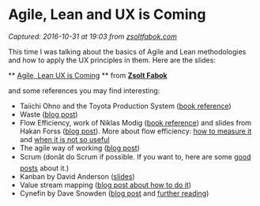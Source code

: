 # Agile, Lean and UX is Coming

_Captured: 2016-10-31 at 19:03 from [zsoltfabok.com](http://zsoltfabok.com/blog/2015/11/agile-lean-ux-is-coming/?utm_content=bufferfd3f6&utm_medium=social&utm_source=twitter.com&utm_campaign=buffer)_

This time I was talking about the basics of Agile and Lean methodologies and
how to apply the UX principles in them. Here are the slides:

** [Agile, Lean UX is Coming](https://www.slideshare.net/fabokzs/agile-lean-ux-is-coming) ** from **[Zsolt Fabok](http://www.slideshare.net/fabokzs)**

and some references you may find interesting:

  * Taiichi Ohno and the Toyota Production System ([book reference](http://www.amazon.com/Toyota-Production-System-Beyond-Large-Scale/dp/0915299143))
  * Waste ([blog post](http://zsoltfabok.com/blog/2012/08/waste-in-software-development/))
  * Flow Efficiency, work of Niklas Modig ([book reference](http://www.amazon.co.uk/This-Lean-Resolving-Efficiency-Paradox/dp/919803930X)) and slides from Hakan Forss ([blog post](https://hakanforss.wordpress.com/2012/09/14/lean-lego-the-red-brick-cancer/)). More about flow efficiency: [how to measure it](http://zsoltfabok.com/blog/2013/12/flow-efficiency/) and [when it is not so useful](http://zsoltfabok.com/blog/2013/12/flow-efficiency/)
  * The agile way of working ([blog post](http://zsoltfabok.com/blog/2014/01/the-purpose-of-agile/))
  * Scrum (donât do Scrum if possible. If you want to, here are some [good posts](http://zsoltfabok.com/blog/tag/scrum/) about it.)
  * Kanban by David Anderson ([slides](http://zsoltfabok.com/blog/2013/10/i-broke-the-wip-limit-slides/))
  * Value stream mapping ([blog post about how to do it](http://zsoltfabok.com/blog/2012/04/see-the-whole-flow-exercise/))
  * Cynefin by Dave Snowden ([blog post](http://zsoltfabok.com/blog/2013/06/cynefin-for-the-first-time/) and [further reading](http://cognitive-edge.com/))

 
